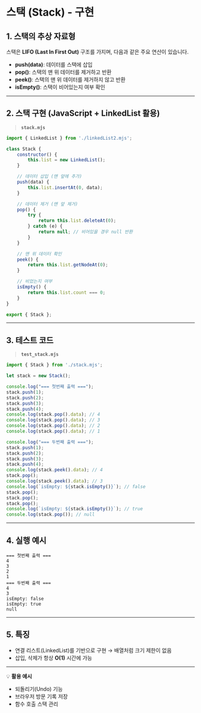 #  스택 (Stack) - 구현

## 1. 스택의 추상 자료형 
스택은 **LIFO (Last In First Out)** 구조를 가지며, 다음과 같은 주요 연산이 있습니다.

- **push(data)**: 데이터를 스택에 삽입
- **pop()**: 스택의 맨 위 데이터를 제거하고 반환
- **peek()**: 스택의 맨 위 데이터를 제거하지 않고 반환
- **isEmpty()**: 스택이 비어있는지 여부 확인

---

## 2. 스택 구현 (JavaScript + LinkedList 활용)

> **`stack.mjs`**

```js
import { LinkedList } from './linkedList2.mjs';

class Stack {
    constructor() {
        this.list = new LinkedList();
    }

    // 데이터 삽입 (맨 앞에 추가)
    push(data) {
        this.list.insertAt(0, data);
    }

    // 데이터 제거 (맨 앞 제거)
    pop() {
        try {
            return this.list.deleteAt(0);
        } catch (e) {
            return null; // 비어있을 경우 null 반환
        }
    }

    // 맨 위 데이터 확인
    peek() {
        return this.list.getNodeAt(0);
    }

    // 비었는지 여부
    isEmpty() {
        return this.list.count === 0;
    }
}

export { Stack };
```

---

## 3. 테스트 코드

> **`test_stack.mjs`**

```js
import { Stack } from './stack.mjs';

let stack = new Stack();

console.log("=== 첫번째 출력 ===");
stack.push(1);
stack.push(2);
stack.push(3);
stack.push(4);
console.log(stack.pop().data); // 4
console.log(stack.pop().data); // 3
console.log(stack.pop().data); // 2
console.log(stack.pop().data); // 1

console.log("=== 두번째 출력 ===");
stack.push(1);
stack.push(2);
stack.push(3);
stack.push(4);
console.log(stack.peek().data); // 4
stack.pop();
console.log(stack.peek().data); // 3
console.log(`isEmpty: ${stack.isEmpty()}`); // false
stack.pop();
stack.pop();
stack.pop();
console.log(`isEmpty: ${stack.isEmpty()}`); // true
console.log(stack.pop()); // null
```

---

## 4. 실행 예시

```
=== 첫번째 출력 ===
4
3
2
1
=== 두번째 출력 ===
4
3
isEmpty: false
isEmpty: true
null
```

---

## 5. 특징
- 연결 리스트(LinkedList)를 기반으로 구현 → 배열처럼 크기 제한이 없음
- 삽입, 삭제가 항상 **O(1)** 시간에 가능

---

💡 **활용 예시**  
- 되돌리기(Undo) 기능  
- 브라우저 방문 기록 저장  
- 함수 호출 스택 관리
